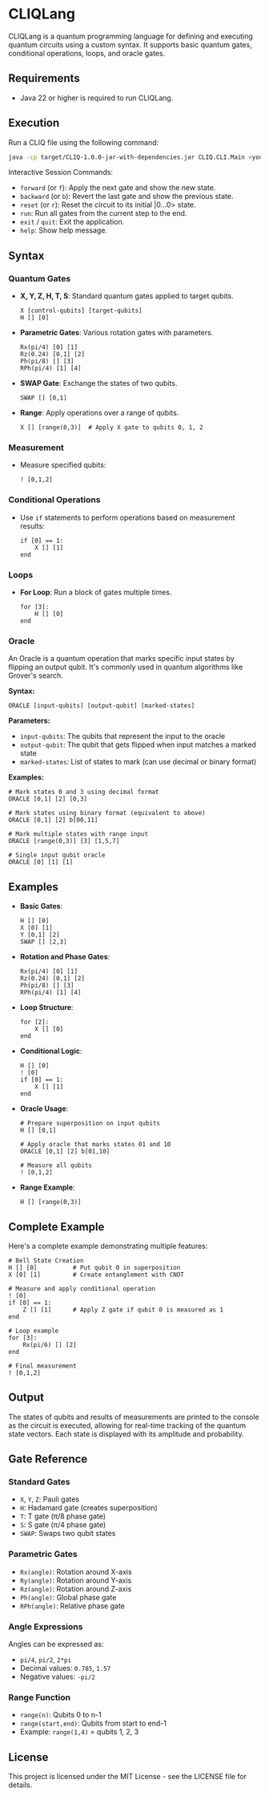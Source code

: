 # CLIQLang

CLIQLang is a quantum programming language for defining and executing quantum circuits using a custom syntax. It supports basic quantum gates, conditional operations, loops, and oracle gates.

## Requirements

- Java 22 or higher is required to run CLIQLang.

## Execution

Run a CLIQ file using the following command:
   ```bash
   java -cp target/CLIQ-1.0.0-jar-with-dependencies.jar CLIQ.CLI.Main <your-file.cliq>
   ```


Interactive Session Commands:
- `forward` (or `f`): Apply the next gate and show the new state.
- `backward` (or `b`): Revert the last gate and show the previous state.
- `reset` (or `r`): Reset the circuit to its initial |0...0> state.
- `run`: Run all gates from the current step to the end.
- `exit` / `quit`: Exit the application.
- `help`: Show help message.

## Syntax

### Quantum Gates

- **X, Y, Z, H, T, S**: Standard quantum gates applied to target qubits.
  
  ```
  X [control-qubits] [target-qubits]
  H [] [0]
  ```

- **Parametric Gates**: Various rotation gates with parameters.

  ```
  Rx(pi/4) [0] [1]
  Rz(0.24) [0,1] [2]
  Ph(pi/8) [] [3]
  RPh(pi/4) [1] [4]
  
  ```

- **SWAP Gate**: Exchange the states of two qubits.

  ```
  SWAP [] [0,1]
  ```

- **Range**: Apply operations over a range of qubits.

  ```
  X [] [range(0,3)]  # Apply X gate to qubits 0, 1, 2
  ```

### Measurement

- Measure specified qubits:

  ```
  ! [0,1,2]
  ```

### Conditional Operations

- Use `if` statements to perform operations based on measurement results:

  ```
  if [0] == 1:
      X [] [1]
  end
  ```

### Loops

- **For Loop**: Run a block of gates multiple times.

  ```
  for [3]:
      H [] [0]
  end
  ```

### Oracle

An Oracle is a quantum operation that marks specific input states by flipping an output qubit. It's commonly used in quantum algorithms like Grover's search.

**Syntax:**
```
ORACLE [input-qubits] [output-qubit] [marked-states]
```

**Parameters:**
- `input-qubits`: The qubits that represent the input to the oracle
- `output-qubit`: The qubit that gets flipped when input matches a marked state
- `marked-states`: List of states to mark (can use decimal or binary format)

**Examples:**
```
# Mark states 0 and 3 using decimal format
ORACLE [0,1] [2] [0,3]

# Mark states using binary format (equivalent to above)
ORACLE [0,1] [2] b[00,11]

# Mark multiple states with range input
ORACLE [range(0,3)] [3] [1,5,7]

# Single input qubit oracle
ORACLE [0] [1] [1]
```

## Examples

- **Basic Gates**:
  ```
  H [] [0]
  X [0] [1]
  Y [0,1] [2]
  SWAP [] [2,3]
  ```

- **Rotation and Phase Gates**:
  ```
  Rx(pi/4) [0] [1]
  Rz(0.24) [0,1] [2]
  Ph(pi/8) [] [3]
  RPh(pi/4) [1] [4]
  ```

- **Loop Structure**:
  ```
  for [2]:
      X [] [0]
  end
  ```

- **Conditional Logic**:
  ```
  H [] [0]
  ! [0]
  if [0] == 1:
      X [] [1]
  end
  ```

- **Oracle Usage**:
  ```
  # Prepare superposition on input qubits
  H [] [0,1]
  
  # Apply oracle that marks states 01 and 10
  ORACLE [0,1] [2] b[01,10]
  
  # Measure all qubits
  ! [0,1,2]
  ```

- **Range Example**:
  ```
  H [] [range(0,3)]
  ```

## Complete Example

Here's a complete example demonstrating multiple features:

```cliq
# Bell State Creation
H [] [0]          # Put qubit 0 in superposition
X [0] [1]         # Create entanglement with CNOT

# Measure and apply conditional operation
! [0]
if [0] == 1:
    Z [] [1]      # Apply Z gate if qubit 0 is measured as 1
end

# Loop example
for [3]:
    Rx(pi/6) [] [2]
end

# Final measurement
! [0,1,2]
```

## Output

The states of qubits and results of measurements are printed to the console as the circuit is executed, allowing for real-time tracking of the quantum state vectors. Each state is displayed with its amplitude and probability.

## Gate Reference

### Standard Gates
- `X`, `Y`, `Z`: Pauli gates
- `H`: Hadamard gate (creates superposition)
- `T`: T gate (π/8 phase gate)
- `S`: S gate (π/4 phase gate)
- `SWAP`: Swaps two qubit states

### Parametric Gates
- `Rx(angle)`: Rotation around X-axis
- `Ry(angle)`: Rotation around Y-axis  
- `Rz(angle)`: Rotation around Z-axis
- `Ph(angle)`: Global phase gate
- `RPh(angle)`: Relative phase gate

### Angle Expressions
Angles can be expressed as:
- `pi/4`, `pi/2`, `2*pi`
- Decimal values: `0.785`, `1.57`
- Negative values: `-pi/2`

### Range Function
- `range(n)`: Qubits 0 to n-1
- `range(start,end)`: Qubits from start to end-1
- Example: `range(1,4)` = qubits 1, 2, 3

## License

This project is licensed under the MIT License - see the LICENSE file for details.
